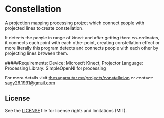 # Constellation
A projection mapping processing project which connect people with projected lines to create constellation.

It detects the people in range of kinect and after getting there co-ordinates,
it connects each point with each other point, creating constellation effect or
more literally this program detects and connects people with each other by projecting lines between them.

#####Requirements:
Device: Microsoft Kinect, Projector
Language: Processing
Library: SimpleOpenNI for processing

For more details visit [thesagarsutar.me/projects/constellation](http://thesagarsutar.me/projects/constellation)
or contact: sagy26.1991@gmail.com


## License

See the [LICENSE](LICENSE.md) file for license rights and limitations (MIT).
